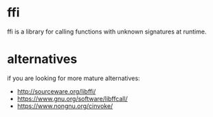 # ffi
ffi is a library for calling functions with unknown signatures at runtime.

# alternatives
if you are looking for more mature alternatives:
- http://sourceware.org/libffi/
- https://www.gnu.org/software/libffcall/
- https://www.nongnu.org/cinvoke/
